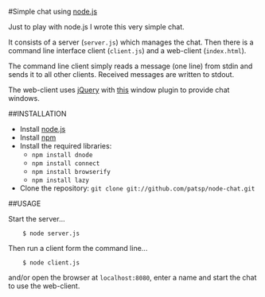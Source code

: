 #Simple chat using [node.js](http://nodejs.org)

Just to play with node.js I wrote this very simple chat.

It consists of a server (`server.js`) which manages the chat.
Then there is a command line interface client (`client.js`)
and a web-client (`index.html`).

The command line client simply reads a message (one line)
from stdin and sends it to all other clients.
Received messages are written to stdout.

The web-client uses [jQuery](http://jquery.org) with
[this](http://fstoke.me/jquery/window/) window plugin
to provide chat windows.

##INSTALLATION

* Install [node.js](http://nodejs.org)
* Install [npm](http://npmjs.org)
* Install the required libraries:
    * `npm install dnode`
    * `npm install connect`
    * `npm install browserify`
    * `npm install lazy`
* Clone the repository: `git clone git://github.com/patsp/node-chat.git`

##USAGE

Start the server...

        $ node server.js

Then run a client form the command line...

        $ node client.js

and/or open the browser at `localhost:8080`, enter a name and
start the chat to use the web-client.

